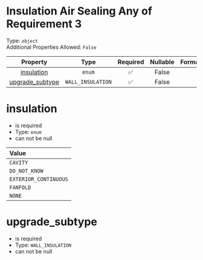 
Insulation Air Sealing Any of Requirement 3
===========================================
  
Type: `object`  
Additional Properties Allowed: `False`  
  

|Property|Type|Required|Nullable|Format|Title|
| :---: | :---: | :---: | :---: | :---: | :---: |
|[insulation](#insulation)|`enum`|:white_check_mark:|False|||
|[upgrade_subtype](#upgrade_subtype)|`WALL_INSULATION`|:white_check_mark:|False|||

insulation
==========
  
  
  

- is required
- Type: `enum`
- can not be null
  

|Value|
| :--- |
|`CAVITY`|
|`DO_NOT_KNOW`|
|`EXTERIOR_CONTINUOUS`|
|`FANFOLD`|
|`NONE`|
  

upgrade_subtype
===============
  
  
  

- is required
- Type: `WALL_INSULATION`
- can not be null
  
